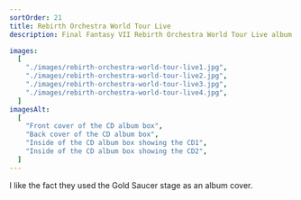 ```yaml
---
sortOrder: 21
title: Rebirth Orchestra World Tour Live
description: Final Fantasy VII Rebirth Orchestra World Tour Live album

images:
  [
    "./images/rebirth-orchestra-world-tour-live1.jpg",
    "./images/rebirth-orchestra-world-tour-live2.jpg",
    "./images/rebirth-orchestra-world-tour-live3.jpg",
    "./images/rebirth-orchestra-world-tour-live4.jpg",
  ]
imagesAlt:
  [
    "Front cover of the CD album box",
    "Back cover of the CD album box",
    "Inside of the CD album box showing the CD1",
    "Inside of the CD album box showing the CD2",
  ]
---
```


I like the fact they used the Gold Saucer stage as an album cover.
